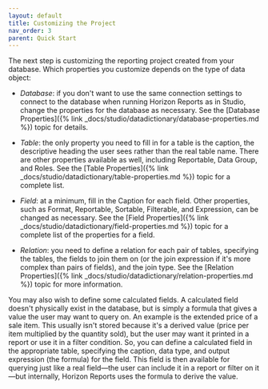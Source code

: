 ```yaml
---
layout: default
title: Customizing the Project
nav_order: 3
parent: Quick Start
---
```


The next step is customizing the reporting project created from your database. Which properties you customize depends on the type of data object:

* *Database*: if you don't want to use the same connection settings to connect to the database when running Horizon Reports as in Studio, change the properties for the database as necessary. See the [Database Properties]({% link _docs/studio/datadictionary/database-properties.md %}) topic for details.

* *Table*: the only property you need to fill in for a table is the caption, the descriptive heading the user sees rather than the real table name. There are other properties available as well, including Reportable, Data Group, and Roles. See the [Table Properties]({% link _docs/studio/datadictionary/table-properties.md %}) topic for a complete list.

* *Field*: at a minimum, fill in the Caption for each field. Other properties, such as Format, Reportable, Sortable, Filterable, and Expression, can be changed as necessary. See the [Field Properties]({% link _docs/studio/datadictionary/field-properties.md %}) topic for a complete list of the properties for a field.

* *Relation*: you need to define a relation for each pair of tables, specifying the tables, the fields to join them on (or the join expression if it's more complex than pairs of fields), and the join type. See the [Relation Properties]({% link _docs/studio/datadictionary/relation-properties.md %}) topic for more information.

You may also wish to define some calculated fields. A calculated field doesn't physically exist in the database, but is simply a formula that gives a value the user may want to query on. An example is the extended price of a sale item. This usually isn't stored because it's a derived value (price per item multiplied by the quantity sold), but the user may want it printed in a report or use it in a filter condition. So, you can define a calculated field in the appropriate table, specifying the caption, data type, and output expression (the formula) for the field. This field is then available for querying just like a real field&mdash;the user can include it in a report or filter on it&mdash;but internally, Horizon Reports uses the formula to derive the value.